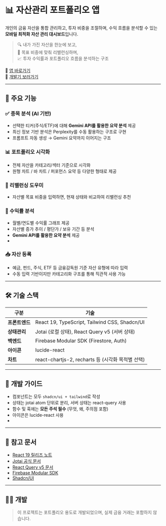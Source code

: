# 📊 자산관리 포트폴리오 앱

개인의 금융 자산을 통합 관리하고, 투자 비중을 조절하며, 수익 흐름을 분석할 수 있는 **모바일 최적화 자산 관리 대시보드**입니다.

> 🔍 내가 가진 자산을 한눈에 보고,  
> 🧮 목표 비중에 맞춰 리밸런싱하며,  
> 📈 투자 수익률과 포트폴리오 흐름을 분석하는 구조


🔗 [앱 바로가기](https://cho-project-1-82b97.web.app)  
📝 [개발기 보러가기](https://velog.io/@xknight/posts)


---

## 🚀 주요 기능

### ✅ 종목 분석 (AI 기반)
- 선택한 티커(주식/ETF)에 대해 **Gemini API를 활용한 요약 분석** 제공
- 최신 정보 기반 분석은 Perplexity를 수동 활용하는 구조로 구현
- 프롬프트 자동 생성 → Gemini 요약까지 이어지는 구조

### 📊 포트폴리오 시각화
- 전체 자산을 카테고리/섹터 기준으로 시각화
- 원형 차트 / 바 차트 / 퍼포먼스 요약 등 다양한 형태로 제공

### 🎯 리밸런싱 도우미
- 자산별 목표 비중을 입력하면, 현재 상태와 비교하여 리밸런싱 추천

### 📅 수익률 분석
- 월별/연도별 수익률 그래프 제공
- 자산별 증가 추이 / 평단가 / 보유 기간 등 분석
-  **Gemini API를 활용한 요약 분석** 제공
-  
### 📥 자산 등록
- 예금, 펀드, 주식, ETF 등 금융감독원 기준 자산 유형에 따라 입력
- 수동 입력 기반이지만 카테고리화 구조를 통해 직관적 사용 가능

---

## 🛠️ 기술 스택

| 구분 | 기술 |
|------|------|
| **프론트엔드** | React 19, TypeScript, Tailwind CSS, Shadcn/UI |
| **상태관리** | Jotai (로컬 상태), React Query v5 (서버 상태) |
| **백엔드** | Firebase Modular SDK (Firestore, Auth) |
| **아이콘** | lucide-react |
| **차트** | react-chartjs-2, recharts 등 (시각화 목적별 선택) |

---

## 🧪 개발 가이드

- 컴포넌트는 모두 `shadcn/ui + tailwind`로 작성
- 상태는 jotai atom 단위로 분리, 서버 상태는 react-query 사용
- 함수 및 훅에는 **모든 주석 필수** (무엇, 왜, 주의점 포함)
- 아이콘은 lucide-react 사용
- 
---

## 📎 참고 문서

- [React 19 릴리즈 노트](https://react.dev/blog/2024/12/05/react-19)
- [Jotai 공식 문서](https://jotai.org/docs/introduction)
- [React Query v5 문서](https://tanstack.com/query/v5)
- [Firebase Modular SDK](https://firebase.google.com/docs)
- [Shadcn/UI](https://ui.shadcn.com)

---

## 👨‍💻 개발

> 이 프로젝트는 포트폴리오 용도로 개발되었으며, 실제 금융 거래는 포함하지 않습니다.
